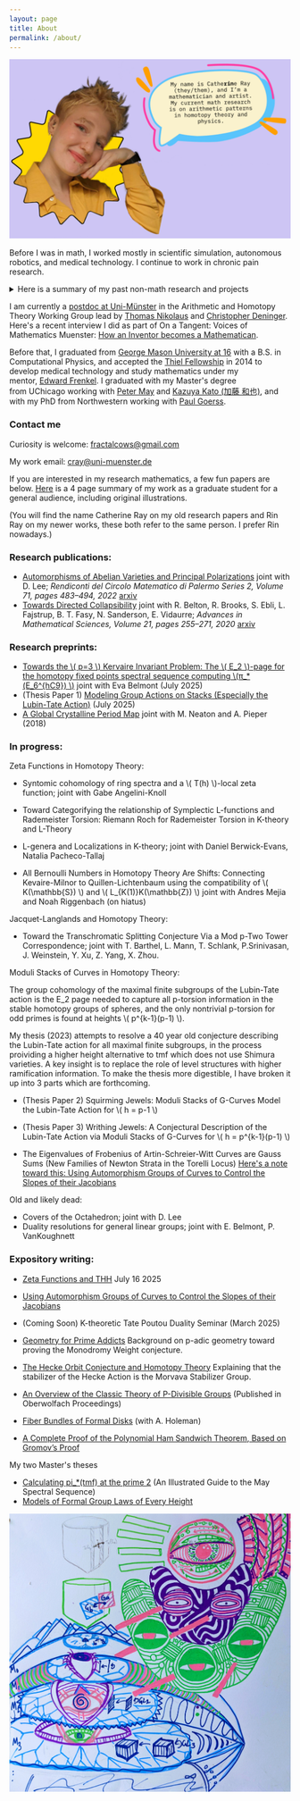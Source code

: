 ```yaml
---
layout: page
title: About
permalink: /about/
---
```


  ![image](images/Aboutme.jpeg)

Before I was in math, I worked mostly in scientific simulation, autonomous robotics, and medical technology. I continue to work in chronic pain research. 


<details>
<summary>Here is a summary of my past non-math research and projects</summary>

  (In construction, can be viewed on my github).
  ![](images/wp-content/uploads/2014/06/IMG_0813.jpg) 
  
  My first projects in robotics were in 2011: a dinky hexapod that autonomously followed people around, and Rubik's cube solving robot.
  
  In Spring 2012, I [became interested](http://rin.io/coupled-oscillator-love/) in physical examples of [nonlinear systems](http://rin.io/matlab-lorenz-attractor/) due to a [research project](http://thefutureofthings.com/4060-flexible-memristor-chips/) at the Chemistry and Physics Department of Mary Baldwin College, and modeled the resistant switching behavior of [flexible TiO2](http://books.google.com/books?id=Aey-h9lgcQgC&pg=PA111&lpg=PA111&dq=tio2+memristor+mary+baldwin&source=bl&ots=_Cxkt4ZyU8&sig=12ZG4phc_r1cNRkhmyg99YZ1dUc&hl=en&sa=X&ei=U0dcVN2RBdHToAT4u4LoDQ&ved=0CEMQ6AEwBQ#v=onepage&q=tio2%20memristor%20mary%20baldwin&f=false).

![](images/memristor.png)

Summer 2012, the [Positronics Division of the George Washington University Robotics Lab](http://robotics.gwu.edu/positronics/?page_id=9) took me under their wing as an intern. Our team smoothed joint movement of the Willow Garage Personal Robot 2 (PR2), alongside improving load equalization (below). I [programmed the PR2](http://rin.io/semi-autonomous-robotics-2012-my-1st-software-project/) to autonomously "learn" to place objects in holes with the corresponding shape (using only past motor position commands and the finger gripper sensors).

![Screenshot from 2014-11-06 20:07:39](images/wp-content/uploads/2014/06/Screenshot-from-2014-11-06-200739.png)

[Source](http://robotics.gwu.edu/positronics/?p=59)

On the side, fascinated by the phenomena of producing argon plasma glow via the introduction of an RF source at 2.45GHz to a conductive cavity, I modeled the modes of conductive [polyhedra](http://en.wikipedia.org/wiki/Goldberg_polyhedron)[.](http://robotics.gwu.edu/positronics/?page_id=9)

After transferring to [GMU](http://rin.io/18-lessons/) Fall 2012, I extended their simulation for [predicting the material properties](http://rin.io/computational-materials-science/) of compound materials and explored [algorithms of AI chess players](http://rin.io/chess-engine/).

Spring 2013, an interest in contextual machine learning led me to write an [automated contextual analysis program](https://github.com/catherineray/CAMEL) that [learned the grammar rules of compressed Braille](http://rin.io/camel-paper/) from partially translated text. I used Braille as a test language, but this is a framework to automate the decoding of any partially understood (ancient) language by creating probabilistic dictionaries.\
[![Screenshot from 2014-11-06 21:45:28](images/wp-content/uploads/2014/06/Screenshot-from-2014-11-06-214528.png)

Summer 2013, I interned as a software engineer at Cloudera. During my time there, I [developed a consumer download metrics tracking system for internal purposes](http://blog.cloudera.com/blog/2013/08/what-i-learned-during-my-summer-internship-at-cloudera/).

Fall 2013, I played with [SLAM and motion planning on the ARDrone](http://masc.cs.gmu.edu/wiki/DeformGroup). For HackMIT 2013, I collaborated with [Kartik Talwar](http://kartikt.com/) and [Spencer Hewett](http://www.skip.it/) to create a Google Glass application that [calculates the human pulse from the video feed](http://rin.io/hackmit-polyglass/).\
[![Screen-shot-2013-11-23-at-3.56.25-PM](images/wp-content/uploads/2014/06/Screen-shot-2013-11-23-at-3.56.25-PM.png)

Early 2014, I briefly devoted my time to designing a keychain-sized food scanner [that detects gluten and other common food allergen proteins](http://rin.io/reframing-the-gluten-scanner/). From late 2013 to mid 2014, I dipped my toes into audio processing by automating the collection and classification of lab-animal vocalizations. Through this, I discovered that one can detect libido and stress change as early as preclinical trials.

[![Screenshot from 2014-06-21 19:46:05](https://web.archive.org/web/20190213160322im_/http://rin.io/wp-content/uploads/2014/06/Screenshot-from-2014-06-21-194605.png)](https://web.archive.org/web/20190213160322/http://rin.io/wp-content/uploads/2014/06/Screenshot-from-2014-06-21-194605.png)

![Bildschirmfoto 2015-06-05 um 12.43.17 vorm.](https://web.archive.org/web/20190213160322im_/http://rin.io/wp-content/uploads/2014/06/Bildschirmfoto-2015-06-05-um-12.43.17-vorm..png)

Summer 2013-Spring 2014, I explored the improvement of mobility devices. A nonprovisional patent was submitted in Dec 2014 for the 5 pressure sore relief mechanisms that grew out of this. (I withdrew the patent once I decided to go into academia because I did not need to spend 5K on a design I wasn't going to use!)

Summer 2014, I became interested in neuroprosthetics. I started with the software side (convergence analysis of common decoder algorithms), and transitioned into playing with the hardware side ([optical recording methods](https://web.archive.org/web/20190213160322/http://rin.io/sensing-hardware/)).

Early 2015, I began mentoring Ada Rosa on mobility assistance for those with ALS and spinal chord injuries. [Here](https://www.youtube.com/watch?v=YJxgEDr699w) is a video of her showing off the eye control feature.![](images/wp-content/uploads/2014/06/Bildschirmfoto-2015-06-05-um-12.37.58-vorm..png)

In January 2015, I was a [visiting researcher](https://web.archive.org/web/20190213160322/http://www.santafe.edu/gevent/detail/arrival/1962/) at the Santa Fe Institute, and gave a seminar on [Simplifying Multiscale Modeling](https://web.archive.org/web/20190213160322/http://www.santafe.edu/gevent/detail/science/1963/). I still think about applications of topology to multi-scale modeling, and occasionally venture to consider modeling complex systems of a biological nature with an eye toward [immunotherapy](https://web.archive.org/web/20190213160322/http://www.infoiasi.ro/bin/Annals/Article?v=XXIV1&a=2) and [neuroscience](https://web.archive.org/web/20190213160322/http://xxx.tau.ac.il/pdf/1410.8826.pdf).

I stopped keeping temporal notes of projects around 2015. Most of my extra curriculars post moving to math academia have been artistic or biological. 

I studied Russian from 2018-2020 and spent 4 months in Russia in 2019, the end of my trip was right at the beginning of Putin's violent crackdown on Moscow. 

I continue to do biological research on the side, especially around chronic pain and it's relationship to mental health. An overview of that work can be found here: [The Biome](https://rin.io/biome/)

Over the period of 2021-2023, I collaborated with Chris Orta to design and tattoo two massive full robot-skeleton snakes going from the top of my back to my mid calf. In the summer of 2023, I got heavily into street art graffiti, learning from my artistic collaborator Daniel Burnett: some samples of my graffiti work can be seen in the art section of my webpage. I have traveled around the U.S. and Europe making graffiti since.

In August 2023, I joined Chris Walker and a group of other fabulous artists to finish up and sail a boat made from a bouncy castle, which we lived on for a week.

My dear friend Petra Flurin and I wrote a comic together called Endomortis, more on that soon!
</details>

I am currently a [postdoc at Uni-Münster](https://www.uni-muenster.de/FB10srvi/persdb/MM-member.php?id=1772) in the Arithmetic and Homotopy Theory Working Group lead by [Thomas Nikolaus](https://www.uni-muenster.de/IVV5WS/WebHop/user/nikolaus/index.html) and [Christopher Deninger](https://en.wikipedia.org/wiki/Christopher_Deninger). Here's a recent interview I did as part of On a Tangent: Voices of Mathematics Muenster: [How an Inventor becomes a Mathematican](https://open.spotify.com/episode/6yw6nazYdvFW4lp24rolZd?si=kOzCIF7lQYeGPBlgWI-gjg).

Before that, I graduated from [George Mason University at 16](http://newsdesk.gmu.edu/2013/12/mason-celebrates-winter-graduates/) with a B.S. in Computational Physics, and accepted the [Thiel Fellowship](http://www.thielfellowship.org/about/about-the-fellowship/) in 2014 to develop medical technology and study mathematics under my mentor, [Edward Frenkel](http://www.edwardfrenkel.com/). I graduated with my Master's degree from UChicago working with [Peter May](http://www.math.uchicago.edu/~may/) and [Kazuya Kato (加藤 和也)](https://en.wikipedia.org/wiki/Kazuya_Kato), and with my PhD from Northwestern working with [Paul Goerss](https://sites.math.northwestern.edu/~pgoerss/). 



### Contact me

Curiosity is welcome: fractalcows@gmail.com

My work email: cray@uni-muenster.de

If you are interested in my research mathematics, a few fun papers are below. [Here](pdfs/application_general_audience.pdf) is a 4 page summary of my work as a graduate student for a general audience, including original illustrations.

(You will find the name Catherine Ray on my old research papers and Rin Ray on my newer works, these both refer to the same person. I prefer Rin nowadays.)

### Research publications:

- [Automorphisms of Abelian Varieties and Principal Polarizations](https://link.springer.com/article/10.1007/s12215-020-00590-7) joint with D. Lee; _Rendiconti del Circolo Matematico di Palermo Series 2, Volume 71, pages 483–494, 2022_ [arxiv](https://arxiv.org/abs/1811.07007)  
- [Towards Directed Collapsibility](https://link.springer.com/chapter/10.1007/978-3-030-42687-3_17) joint with R. Belton, R. Brooks, S. Ebli, L. Fajstrup, B. T. Fasy, N. Sanderson, E. Vidaurre; _Advances in Mathematical Sciences, Volume 21, pages 255–271, 2020_ [arxiv](https://arxiv.org/abs/1902.01039) 

### Research preprints:

- [Towards the \\( p=3 \\) Kervaire Invariant Problem: The \\( E_2 \\)-page for the homotopy fixed points spectral sequence computing \\(π_*(E_6^{hC9}) \\)](https://arxiv.org/abs/2507.10157) joint with Eva Belmont (July 2025)
- (Thesis Paper 1) [Modeling Group Actions on Stacks (Especially the Lubin-Tate Action)](https://arxiv.org/abs/2507.00309) (July 2025)
- [A Global Crystalline Period Map](https://arxiv.org/abs/1911.08615) joint with M. Neaton and A. Pieper (2018)

### In progress:

Zeta Functions in Homotopy Theory: 
- Syntomic cohomology of ring spectra and a \\( T(h) \\)-local zeta function; joint with Gabe Angelini-Knoll
- Toward Categorifying the relationship of Symplectic L-functions and Rademeister Torsion: Riemann Roch for Rademeister Torsion in K-theory and L-Theory
- L-genera and Localizations in K-theory; joint with Daniel Berwick-Evans, Natalia Pacheco-Tallaj

- All Bernoulli Numbers in Homotopy Theory Are Shifts: Connecting Kevaire-Milnor to Quillen-Lichtenbaum using the compatibility of \\( K(\mathbb{S}) \\) and \\( L_{K(1)}K(\mathbb{Z}) \\) joint with Andres Mejia and Noah Riggenbach (on hiatus)

Jacquet-Langlands and Homotopy Theory: 
- Toward the Transchromatic Splitting Conjecture Via a Mod p-Two Tower Correspondence; joint with T. Barthel, L. Mann, T. Schlank, P.Srinivasan, J. Weinstein, Y. Xu, Z. Yang, X. Zhou.

Moduli Stacks of Curves in Homotopy Theory:

The group cohomology of the maximal finite subgroups of the Lubin-Tate action is the E_2 page needed to capture all p-torsion information in the stable homotopy groups of spheres, and the only nontrivial p-torsion for odd primes is found at heights \\( p^{k-1}(p-1) \\). 

My thesis (2023) attempts to resolve a 40 year old conjecture describing the Lubin-Tate action for all maximal finite subgroups, in the process proividing a higher height alternative to tmf which does not use Shimura varieties.  A key insight is to replace the role of level structures with higher ramification information. To make the thesis more digestible, I have broken it up into 3 parts which are forthcoming.
- (Thesis Paper 2) Squirming Jewels: Moduli Stacks of G-Curves Model the Lubin-Tate Action for \\( h = p-1 \\)
- (Thesis Paper 3) Writhing Jewels: A Conjectural Description of the Lubin-Tate Action via Moduli Stacks of G-Curves for \\( h = p^{k-1}(p-1) \\)

- The Eigenvalues of Frobenius of Artin-Schreier-Witt Curves are Gauss Sums (New Families of Newton Strata in the Torelli Locus)  [Here's a note toward this: Using Automorphism Groups of Curves to Control the Slopes of their Jacobians](http://rin.io/pdfs/Gauss_sums.pdf) 

Old and likely dead:
- Covers of the Octahedron; joint with D. Lee 
- Duality resolutions for general linear groups; joint with E. Belmont, P. VanKoughnett

### Expository writing:

- [Zeta Functions and THH](pdfs/Zeta_Functions_and_THH_Talk3.pdf) July 16 2025
- [Using Automorphism Groups of Curves to Control the Slopes of their Jacobians](http://rin.io/pdfs/Gauss_sums.pdf) 

- (Coming Soon) K-theoretic Tate Poutou Duality Seminar (March 2025)

- [Geometry for Prime Addicts](https://rin.io/images/wp-content/uploads/2018/04/padicgeometry-1.pdf) Background on p-adic geometry toward proving the Monodromy Weight conjecture.
- [The Hecke Orbit Conjecture and Homotopy Theory](https://github.com/catherineray/catherineray.github.io/blob/master/pdfs/heckeorbitshomotopy_.pdf) Explaining that the stabilizer of the Hecke Action is the Morvava Stabilizer Group.
- [An Overview of the Classic Theory of P-Divisible Groups](/pdfs/officialober-1.pdf) (Published in Oberwolfach Proceedings)

- [Fiber Bundles of Formal Disks](/pdfs/formalgroup-1.pdf) (with A. Holeman)
- [A Complete Proof of the Polynomial Ham Sandwich Theorem, Based on Gromov’s Proof](/pdfs/gromovprooffill.pdf)

My two Master's theses
- [Calculating pi_*(tmf) at the prime 2](https://rin.io/images/wp-content/uploads/2017/05/a1-2.pdf) (An Illustrated Guide to the May Spectral Sequence)
- [Models of Formal Group Laws of Every Height](https://rin.io/images/wp-content/uploads/2017/08/lubintatemodels-2.pdf)
  

![](/images/lubin-tate.jpg) 
